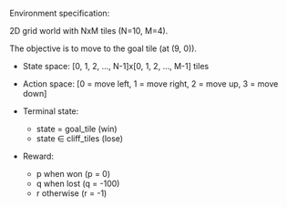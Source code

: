 Environment specification:

2D grid world with NxM tiles (N=10, M=4).

The objective is to move to the goal tile (at (9, 0)).

- State space: [0, 1, 2, ..., N-1]x[0, 1, 2, ..., M-1] tiles

- Action space: [0 = move left, 1 = move right, 2 = move up, 3 = move down]

- Terminal state:
    - state = goal_tile (win)
    - state ∈ cliff_tiles (lose)

- Reward:
    - p when won (p = 0)
    - q when lost (q = -100)
    - r otherwise (r = -1)
